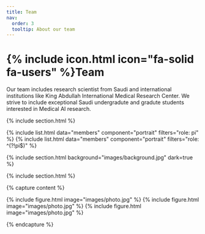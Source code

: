 ```yaml
---
title: Team
nav:
  order: 3
  tooltip: About our team
---
```


# {% include icon.html icon="fa-solid fa-users" %}Team

Our team includes research scientist from Saudi and international institutions like King Abdullah International Medical Research Center. We strive to include exceptional Saudi undergradute and gradute students interested in Medical AI research.

{% include section.html %}

{% include list.html data="members" component="portrait" filters="role: pi" %} 
{% include list.html data="members" component="portrait" filters="role: ^(?!pi$)" %}

{% include section.html background="images/background.jpg" dark=true %}

<!-- Lorem ipsum dolor sit amet, consectetur adipiscing elit, sed do eiusmod tempor
incididunt ut labore et dolore magna aliqua. Ut enim ad minim veniam, quis
nostrud exercitation ullamco laboris nisi ut aliquip ex ea commodo consequat. -->

{% include section.html %}

{% capture content %}

{% include figure.html image="images/photo.jpg" %}
{% include figure.html image="images/photo.jpg" %}
{% include figure.html image="images/photo.jpg" %}

{% endcapture %}

<!-- {% include grid.html style="square" content=content %} -->
